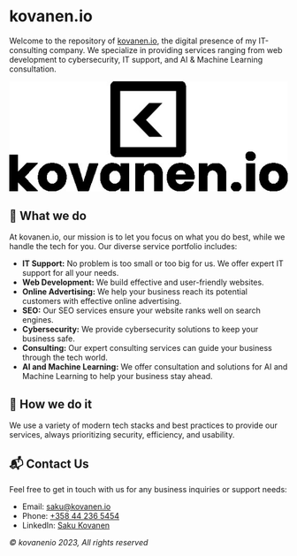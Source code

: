 # kovanen.io

Welcome to the repository of [kovanen.io](https://www.kovanen.io), the digital presence of my IT-consulting company. We specialize in providing services ranging from web development to cybersecurity, IT support, and AI & Machine Learning consultation.

![Banner](images/kovanenio.jpg)

## 💼 What we do

At kovanen.io, our mission is to let you focus on what you do best, while we handle the tech for you. Our diverse service portfolio includes:

- **IT Support:** No problem is too small or too big for us. We offer expert IT support for all your needs.
- **Web Development:** We build effective and user-friendly websites.
- **Online Advertising:** We help your business reach its potential customers with effective online advertising.
- **SEO:** Our SEO services ensure your website ranks well on search engines.
- **Cybersecurity:** We provide cybersecurity solutions to keep your business safe.
- **Consulting:** Our expert consulting services can guide your business through the tech world.
- **AI and Machine Learning:** We offer consultation and solutions for AI and Machine Learning to help your business stay ahead.

## 🚀 How we do it

We use a variety of modern tech stacks and best practices to provide our services, always prioritizing security, efficiency, and usability.

## 📬 Contact Us

Feel free to get in touch with us for any business inquiries or support needs:

- Email: [saku@kovanen.io](mailto:saku@kovanen.io)
- Phone: [+358 44 236 5454](tel:+358442365454)
- LinkedIn: [Saku Kovanen](https://www.linkedin.com/in/saku-kovanen-055351180/)

_© kovanenio 2023, All rights reserved_
